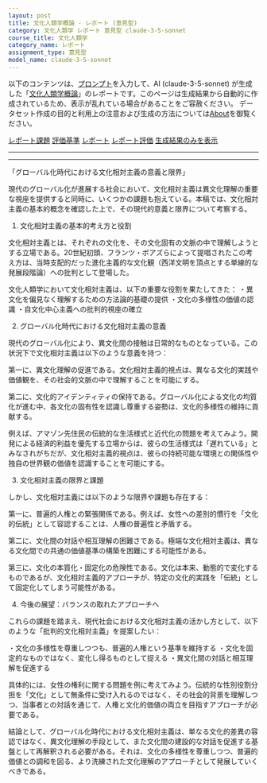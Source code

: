 ```yaml
---
layout: post
title: 文化人類学概論 - レポート (意見型)
category: 文化人類学 レポート 意見型 claude-3-5-sonnet
course_title: 文化人類学
category_name: レポート
assignment_type: 意見型
model_name: claude-3-5-sonnet
---
```


以下のコンテンツは、[プロンプト](http://127.0.0.1:8000/generated/文化人類学/claude-3-5-sonnet/prompt_レポート-意見型.md)を入力して、AI (claude-3-5-sonnet) が生成した「[文化人類学概論](/contents/文化人類学/)」のレポートです。このページは生成結果から自動的に作成されているため、表示が乱れている場合があることをご容赦ください。
データセット作成の目的と利用上の注意および生成の方法については[About](/About)を御覧ください。

[レポート課題](../レポート課題-意見型)
[評価基準](../評価基準-意見型)
[レポート](../レポート-意見型)
[レポート評価](../レポート評価-意見型)
[生成結果のみを表示](http://127.0.0.1:8000/generated/文化人類学/claude-3-5-sonnet/レポート-意見型.md)
  

***
***
  
「グローバル化時代における文化相対主義の意義と限界」

現代のグローバル化が進展する社会において、文化相対主義は異文化理解の重要な視座を提供すると同時に、いくつかの課題も抱えている。本稿では、文化相対主義の基本的概念を確認した上で、その現代的意義と限界について考察する。

1. 文化相対主義の基本的考え方と役割

文化相対主義とは、それぞれの文化を、その文化固有の文脈の中で理解しようとする立場である。20世紀初頭、フランツ・ボアズらによって提唱されたこの考え方は、当時支配的だった進化主義的な文化観（西洋文明を頂点とする単線的な発展段階論）への批判として登場した。

文化人類学において文化相対主義は、以下の重要な役割を果たしてきた：
・異文化を偏見なく理解するための方法論的基礎の提供
・文化の多様性の価値の認識
・自文化中心主義への批判的視座の確立

2. グローバル化時代における文化相対主義の意義

現代のグローバル化により、異文化間の接触は日常的なものとなっている。この状況下で文化相対主義は以下のような意義を持つ：

第一に、異文化理解の促進である。文化相対主義的視点は、異なる文化的実践や価値観を、その社会的文脈の中で理解することを可能にする。

第二に、文化的アイデンティティの保持である。グローバル化による文化の均質化が進む中、各文化の固有性を認識し尊重する姿勢は、文化的多様性の維持に貢献する。

例えば、アマゾン先住民の伝統的な生活様式と近代化の問題を考えてみよう。開発による経済的利益を優先する立場からは、彼らの生活様式は「遅れている」とみなされがちだが、文化相対主義的視点は、彼らの持続可能な環境との関係性や独自の世界観の価値を認識することを可能にする。

3. 文化相対主義の限界と課題

しかし、文化相対主義には以下のような限界や課題も存在する：

第一に、普遍的人権との緊張関係である。例えば、女性への差別的慣行を「文化的伝統」として容認することは、人権の普遍性と矛盾する。

第二に、文化間の対話や相互理解の困難さである。極端な文化相対主義は、異なる文化間での共通の価値基準の構築を困難にする可能性がある。

第三に、文化の本質化・固定化の危険性である。文化は本来、動態的で変化するものであるが、文化相対主義的アプローチが、特定の文化的実践を「伝統」として固定化してしまう可能性がある。

4. 今後の展望：バランスの取れたアプローチへ

これらの課題を踏まえ、現代社会における文化相対主義の活かし方として、以下のような「批判的文化相対主義」を提案したい：

・文化の多様性を尊重しつつも、普遍的人権という基準を維持する
・文化を固定的なものではなく、変化し得るものとして捉える
・異文化間の対話と相互理解を促進する

具体的には、女性の権利に関する問題を例に考えてみよう。伝統的な性別役割分担を「文化」として無条件に受け入れるのではなく、その社会的背景を理解しつつ、当事者との対話を通じて、人権と文化的価値の両立を目指すアプローチが必要である。

結論として、グローバル化時代における文化相対主義は、単なる文化的差異の容認ではなく、異文化理解の手段として、また文化間の建設的な対話を促進する基盤として再解釈される必要がある。それは、文化の多様性を尊重しつつ、普遍的価値との調和を図る、より洗練された文化理解のアプローチとして発展していくべきである。

